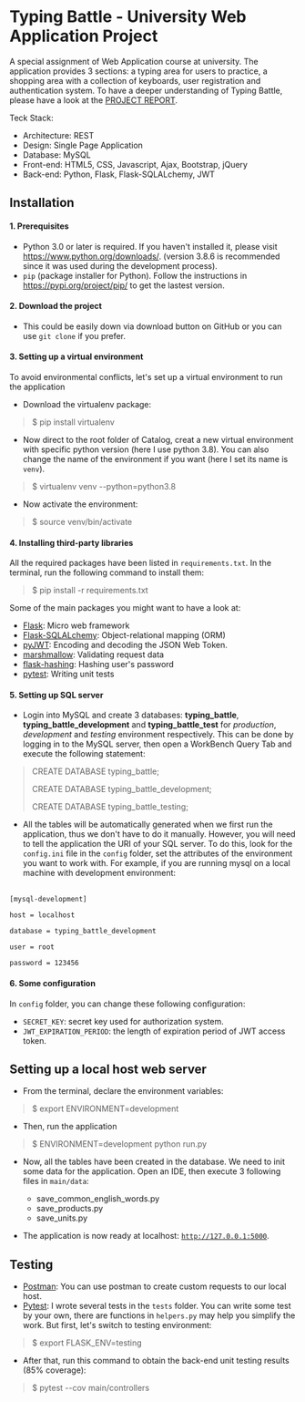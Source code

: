 # Typing Battle - University Web Application Project

A special assignment of Web Application course at university.
The application provides 3 sections: a typing area for users to practice, a shopping area with a collection of keyboards, user registration and authentication system.
To have a deeper understanding of Typing Battle, please have a look at the [PROJECT REPORT](https://docs.google.com/document/d/1d-4XXpHI4Wi4N8-HKsQA6gPPJQUqTAXVNQBnbvRkiLM/edit?usp=sharing). <br>

Teck Stack: <br>
- Architecture: REST
- Design: Single Page Application
- Database: MySQL
- Front-end: HTML5, CSS, Javascript, Ajax, Bootstrap, jQuery
- Back-end: Python, Flask, Flask-SQLALchemy, JWT


## Installation 
#### 1. Prerequisites
- Python 3.0 or later is required. If you haven't installed it, please visit https://www.python.org/downloads/. (version 3.8.6 is recommended since it was used during the development process).
- <code>pip</code> (package installer for Python). Follow the instructions in https://pypi.org/project/pip/ to get the lastest version.

#### 2. Download the project
- This could be easily down via download button on GitHub or you can use <code>git clone</code> if you prefer.

#### 3. Setting up a virtual environment
To avoid environmental conflicts, let's set up a virtual environment to run the application
- Download the virtualenv package:
> $ pip install virtualenv 
- Now direct to the root folder of Catalog, creat a new virtual environment with specific python version (here I use python 3.8). You can also change the name of the environment if you want (here I set its name is <code>venv</code>).
> $ virtualenv venv --python=python3.8
- Now activate the environment:
> $ source venv/bin/activate 

#### 4. Installing third-party libraries
All the required packages have been listed in <code>requirements.txt</code>. In the terminal, run the following command to install them:
> $ pip install -r requirements.txt
>
Some of the main packages you might want to have a look at:
- [Flask](https://flask.palletsprojects.com/en/1.1.x/): Micro web framework
- [Flask-SQLALchemy](https://flask-sqlalchemy.palletsprojects.com/en/2.x/): Object-relational mapping (ORM)
- [pyJWT](https://pyjwt.readthedocs.io/en/latest/): Encoding and decoding the JSON Web Token. 
- [marshmallow](https://marshmallow.readthedocs.io/en/stable/): Validating request data
- [flask-hashing](https://flask-hashing.readthedocs.io/en/latest/): Hashing user's password
- [pytest](https://docs.pytest.org/en/stable/): Writing unit tests

#### 5. Setting up SQL server
- Login into MySQL and create 3 databases: **typing_battle**, **typing_battle_development** and **typing_battle_test**
for *production*, *development* and *testing* environment respectively. This can be done by logging in to the MySQL server, then open a WorkBench Query Tab and execute the following statement:
> CREATE DATABASE typing_battle;
>
> CREATE DATABASE typing_battle_development;
>
> CREATE DATABASE typing_battle_testing;

- All the tables will be automatically generated when we first run the application, thus we don't have to do it manually. 
However, you will need to tell the application the URI of your SQL server. 
To do this, look for the <code>config.ini</code> file in the <code>config</code> folder, 
set the attributes of the environment you want to work with. 
For example, if you are running mysql on a local machine with development environment:
<br>
<code>[mysql-development]<br>
host = localhost<br>
database = typing_battle_development<br>
user = root<br>
password = 123456<br></code>


#### 6. Some configuration
In <code>config</code> folder, you can change these following configuration: 
- <code>SECRET_KEY</code>: secret key used for authorization system. 
- <code>JWT_EXPIRATION_PERIOD</code>: the length of expiration period of JWT access token.

## Setting up a local host web server
- From the terminal, declare the environment variables:
> $ export ENVIRONMENT=development
- Then, run the application
> $ ENVIRONMENT=development python run.py
- Now, all the tables have been created in the database. 
We need to init some data for the application. 
Open an IDE, then execute 3 following files in <code>main/data</code>: <br>
    - save_common_english_words.py
    - save_products.py
    - save_units.py

- The application is now ready at localhost: <code>http://127.0.0.1:5000</code>.


## Testing
- [Postman](https://www.postman.com): You can use postman to create custom requests to our local host.
- [Pytest](https://docs.pytest.org/en/stable/): I wrote several tests in the <code>tests</code> folder. You can write some test by your own, there are functions in <code>helpers.py</code> may help you simplify the work. But first, let's switch to testing environment:
> $ export FLASK_ENV=testing

- After that, run this command to obtain the back-end unit testing results (85% coverage):
> $ pytest --cov main/controllers
